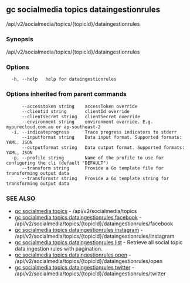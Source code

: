 ## gc socialmedia topics dataingestionrules

/api/v2/socialmedia/topics/{topicId}/dataingestionrules

### Synopsis

/api/v2/socialmedia/topics/{topicId}/dataingestionrules

### Options

```
  -h, --help   help for dataingestionrules
```

### Options inherited from parent commands

```
      --accesstoken string    accessToken override
      --clientid string       clientId override
      --clientsecret string   clientSecret override
      --environment string    environment override. E.g. mypurecloud.com.au or ap-southeast-2
  -i, --indicateprogress      Trace progress indicators to stderr
      --inputformat string    Data input format. Supported formats: YAML, JSON
      --outputformat string   Data output format. Supported formats: YAML, JSON
  -p, --profile string        Name of the profile to use for configuring the cli (default "DEFAULT")
      --transform string      Provide a Go template file for transforming output data
      --transformstr string   Provide a Go template string for transforming output data
```

### SEE ALSO

* [gc socialmedia topics](gc_socialmedia_topics.html)	 - /api/v2/socialmedia/topics
* [gc socialmedia topics dataingestionrules facebook](gc_socialmedia_topics_dataingestionrules_facebook.html)	 - /api/v2/socialmedia/topics/{topicId}/dataingestionrules/facebook
* [gc socialmedia topics dataingestionrules instagram](gc_socialmedia_topics_dataingestionrules_instagram.html)	 - /api/v2/socialmedia/topics/{topicId}/dataingestionrules/instagram
* [gc socialmedia topics dataingestionrules list](gc_socialmedia_topics_dataingestionrules_list.html)	 - Retrieve all social topic data ingestion rules with pagination.
* [gc socialmedia topics dataingestionrules open](gc_socialmedia_topics_dataingestionrules_open.html)	 - /api/v2/socialmedia/topics/{topicId}/dataingestionrules/open
* [gc socialmedia topics dataingestionrules twitter](gc_socialmedia_topics_dataingestionrules_twitter.html)	 - /api/v2/socialmedia/topics/{topicId}/dataingestionrules/twitter


